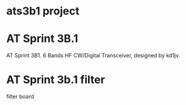 # ats3b1 project

# AT Sprint 3B.1
AT Sprint 3B1. 6 Bands HF CW/Digital Transceiver, designed by kd1jv.

# AT Sprint 3b.1 filter
filter board